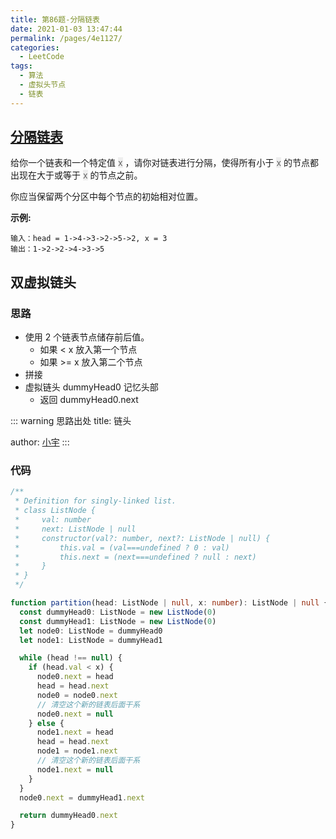 ```yaml
---
title: 第86题-分隔链表
date: 2021-01-03 13:47:44
permalink: /pages/4e1127/
categories:
  - LeetCode
tags:
  - 算法
  - 虚拟头节点
  - 链表
---
```


## [分隔链表](https://leetcode-cn.com/problems/partition-list/submissions/)

给你一个链表和一个特定值 <font style="background: #eee; color: #666;">x</font> ，请你对链表进行分隔，使得所有小于 <font style="background: #eee; color: #666;">x</font> 的节点都出现在大于或等于 <font style="background: #eee; color: #666;">x</font> 的节点之前。

你应当保留两个分区中每个节点的初始相对位置。

**示例:**

```
输入：head = 1->4->3->2->5->2, x = 3
输出：1->2->2->4->3->5
```

<!-- more -->

## 双虚拟链头

### 思路

- 使用 2 个链表节点储存前后值。
  - 如果 < x 放入第一个节点
  - 如果 >= x 放入第二个节点
- 拼接
- 虚拟链头 dummyHead0 记忆头部
  - 返回 dummyHead0.next

::: warning 思路出处
title: 链头

author: [小宇](https://leetcode-cn.com/problems/remove-duplicate-letters/solution/ha-xi-biao-shu-zu-zhan-5xing-dai-ma-2jie-ttcd/)
:::

### 代码

```TypeScript
/**
 * Definition for singly-linked list.
 * class ListNode {
 *     val: number
 *     next: ListNode | null
 *     constructor(val?: number, next?: ListNode | null) {
 *         this.val = (val===undefined ? 0 : val)
 *         this.next = (next===undefined ? null : next)
 *     }
 * }
 */

function partition(head: ListNode | null, x: number): ListNode | null {
  const dummyHead0: ListNode = new ListNode(0)
  const dummyHead1: ListNode = new ListNode(0)
  let node0: ListNode = dummyHead0
  let node1: ListNode = dummyHead1

  while (head !== null) {
    if (head.val < x) {
      node0.next = head
      head = head.next
      node0 = node0.next
      // 清空这个新的链表后面干系
      node0.next = null
    } else {
      node1.next = head
      head = head.next
      node1 = node1.next
      // 清空这个新的链表后面干系
      node1.next = null
    }
  }
  node0.next = dummyHead1.next

  return dummyHead0.next
}
```
